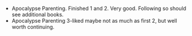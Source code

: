 - Apocalypse Parenting. Finished 1 and 2. Very good. Following so should see additional books. 
- Apocalypse Parenting 3-liked maybe not as much as first 2, but well worth continuing.
